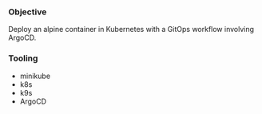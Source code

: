 ### Objective

Deploy an alpine container in Kubernetes with a GitOps workflow involving ArgoCD.

### Tooling
- minikube
- k8s
- k9s
- ArgoCD